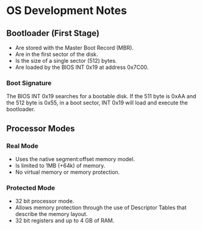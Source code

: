 # OS Development Notes

## Bootloader (First Stage)

- Are stored with the Master Boot Record (MBR).
- Are in the first sector of the disk.
- Is the size of a single sector (512) bytes.
- Are loaded by the BIOS INT 0x19 at address 0x7C00.

### Boot Signature

The BIOS INT 0x19 searches for a bootable disk. If the 511 byte is 0xAA and the 512 byte is 0x55, in a boot sector, INT 0x19 will load and execute the bootloader.

## Processor Modes

### Real Mode

- Uses the native segment:offset memory model.
- Is limited to 1MB (+64k) of memory.
- No virtual memory or memory protection.

### Protected Mode

- 32 bit processor mode.
- Allows memory protection through the use of Descriptor Tables that describe the memory layout.
- 32 bit registers and up to 4 GB of RAM.
